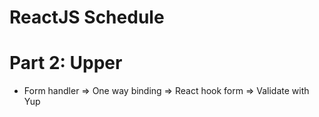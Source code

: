 # ReactJS Schedule
# Part 2: Upper

- Form handler
  => One way binding
  => React hook form
  => Validate with Yup
